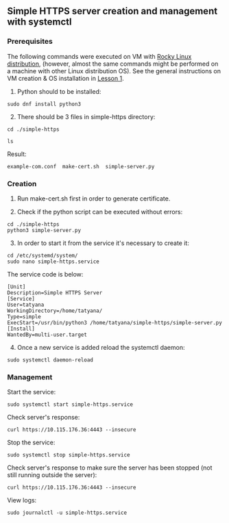 ## Simple HTTPS server creation and management with systemctl ##

### Prerequisites ###

The following commands were executed on VM with [Rocky Linux distribution](https://download.rockylinux.org/pub/rocky/9/isos/x86_64/Rocky-9.1-x86_64-minimal.iso), (however, almost the same commands might be performed on a machine with other Linux distribution OS).
See the general instructions on VM creation & OS installation in [Lesson 1](../01-devops_introductory_virtualization_09-aug-2022/README.md).


1. Python should to be installed:
```
sudo dnf install python3
```

2. There should be 3 files in simple-https directory:
```
cd ./simple-https
```
```
ls
```
Result:
```
example-com.conf  make-cert.sh  simple-server.py
```

### Creation ###

1. Run make-cert.sh first in order to generate certificate.

2. Check if the python script can be executed without errors:
```
cd ./simple-https
python3 simple-server.py
```
 
3. In order to start it from the service it's necessary to create it:
```
cd /etc/systemd/system/
sudo nano simple-https.service
```

The service code is below:
```
[Unit]
Description=Simple HTTPS Server
[Service]
User=tatyana
WorkingDirectory=/home/tatyana/
Type=simple
ExecStart=/usr/bin/python3 /home/tatyana/simple-https/simple-server.py
[Install]
WantedBy=multi-user.target
```

4. Once a new service is added reload the systemctl daemon:
```
sudo systemctl daemon-reload
```

### Management ###

Start the service:
```
sudo systemctl start simple-https.service
```

Check server's response:
```
curl https://10.115.176.36:4443 --insecure
```

Stop the service:
```
sudo systemctl stop simple-https.service
```

Check server's response to make sure the server has been stopped (not still running outside the server):
```
curl https://10.115.176.36:4443 --insecure
```

View logs:
```
sudo journalctl -u simple-https.service
```